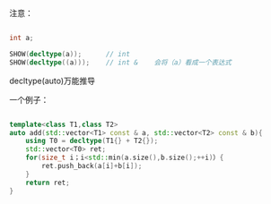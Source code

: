 



注意：

```c++

int a;

SHOW(decltype(a));      // int    
SHOW(decltype((a)));    // int &    会将（a）看成一个表达式

```


decltype(auto)万能推导



一个例子：
```c++

template<class T1,class T2>
auto add(std::vector<T1> const & a, std::vector<T2> const & b){
	using T0 = decltype(T1{} + T2{});
	std::vector<T0> ret;
	for(size_t i；i<std::min(a.size(),b.size();++i)）{
		ret.push_back(a[i]+b[i]);
	}
	return ret;
}

```

